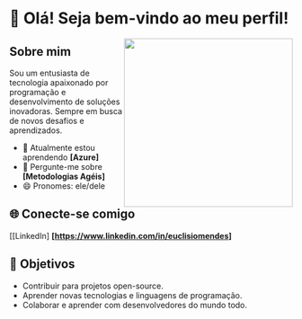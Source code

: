 # 👋 Olá! Seja bem-vindo ao meu perfil!

<img src="https://media.giphy.com/media/26tn33aiTi1jkl6H6/giphy.gif" align="right" width="300">

## Sobre mim

Sou um entusiasta de tecnologia apaixonado por programação e desenvolvimento de soluções inovadoras. Sempre em busca de novos desafios e aprendizados.

- 🌱 Atualmente estou aprendendo **[Azure]**
- 💬 Pergunte-me sobre **[Metodologias Agéis]**
- 😄 Pronomes: ele/dele



## 🌐 Conecte-se comigo

[[LinkedIn] **[https://www.linkedin.com/in/euclisiomendes]**

## 🎯 Objetivos

- Contribuir para projetos open-source.
- Aprender novas tecnologias e linguagens de programação.
- Colaborar e aprender com desenvolvedores do mundo todo.

